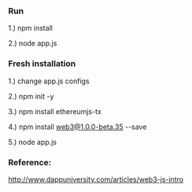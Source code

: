 
 
 ### Run
 
 1.) npm install
 
 2.) node app.js
 
### Fresh installation
  
 1.) change app.js configs
 
 2.) npm init -y
 
 3.) npm install ethereumjs-tx
 
 4.) npm install web3@1.0.0-beta.35 --save
 
 5.) node app.js
 
 ### Reference: 
  http://www.dappuniversity.com/articles/web3-js-intro
